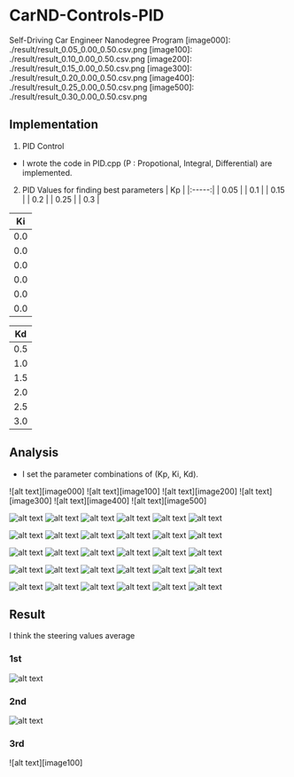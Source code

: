 # CarND-Controls-PID
Self-Driving Car Engineer Nanodegree Program
[image000]: ./result/result_0.05_0.00_0.50.csv.png
[image100]: ./result/result_0.10_0.00_0.50.csv.png
[image200]: ./result/result_0.15_0.00_0.50.csv.png
[image300]: ./result/result_0.20_0.00_0.50.csv.png
[image400]: ./result/result_0.25_0.00_0.50.csv.png
[image500]: ./result/result_0.30_0.00_0.50.csv.png

[image001]: ./result/result_0.05_0.00_1.00.csv.png
[image101]: ./result/result_0.10_0.00_1.00.csv.png
[image201]: ./result/result_0.15_0.00_1.00.csv.png
[image301]: ./result/result_0.20_0.00_1.00.csv.png
[image401]: ./result/result_0.25_0.00_1.00.csv.png
[image501]: ./result/result_0.30_0.00_1.00.csv.png

[image002]: ./result/result_0.05_0.00_1.50.csv.png
[image102]: ./result/result_0.10_0.00_1.50.csv.png
[image202]: ./result/result_0.15_0.00_1.50.csv.png
[image302]: ./result/result_0.20_0.00_1.50.csv.png
[image402]: ./result/result_0.25_0.00_1.50.csv.png
[image502]: ./result/result_0.30_0.00_1.50.csv.png

[image003]: ./result/result_0.05_0.00_2.00.csv.png
[image103]: ./result/result_0.10_0.00_2.00.csv.png
[image203]: ./result/result_0.15_0.00_2.00.csv.png
[image303]: ./result/result_0.20_0.00_2.00.csv.png
[image403]: ./result/result_0.25_0.00_2.00.csv.png
[image503]: ./result/result_0.30_0.00_2.00.csv.png

[image004]: ./result/result_0.05_0.00_2.50.csv.png
[image104]: ./result/result_0.10_0.00_2.50.csv.png
[image204]: ./result/result_0.15_0.00_2.50.csv.png
[image304]: ./result/result_0.20_0.00_2.50.csv.png
[image404]: ./result/result_0.25_0.00_2.50.csv.png
[image504]: ./result/result_0.30_0.00_2.50.csv.png

[image005]: ./result/result_0.05_0.00_3.00.csv.png
[image105]: ./result/result_0.10_0.00_3.00.csv.png
[image205]: ./result/result_0.15_0.00_3.00.csv.png
[image305]: ./result/result_0.20_0.00_3.00.csv.png
[image405]: ./result/result_0.25_0.00_3.00.csv.png
[image505]: ./result/result_0.30_0.00_3.00.csv.png


## Implementation
1. PID Control
 - I wrote the code in PID.cpp
   (P : Propotional, Integral, Differential) are implemented.

2. PID Values for finding best parameters
| Kp	|
|:-----:|
| 0.05	|
| 0.1	|
| 0.15	|
| 0.2	|
| 0.25	|
| 0.3	|

| Ki	|
|:-----:|
| 0.0	|
| 0.0	|
| 0.0	|
| 0.0	|
| 0.0	|
| 0.0	|

| Kd	| 
|:-----:|
| 0.5	| 
| 1.0	| 
| 1.5	| 
| 2.0	| 
| 2.5	| 
| 3.0	| 


## Analysis
- I set the parameter combinations of (Kp, Ki, Kd).

![alt text][image000]
![alt text][image100]
![alt text][image200]
![alt text][image300]
![alt text][image400]
![alt text][image500]

![alt text][image001]
![alt text][image101]
![alt text][image201]
![alt text][image301]
![alt text][image401]
![alt text][image501]


![alt text][image002]
![alt text][image102]
![alt text][image202]
![alt text][image302]
![alt text][image402]
![alt text][image502]


![alt text][image003]
![alt text][image103]
![alt text][image203]
![alt text][image303]
![alt text][image403]
![alt text][image503]


![alt text][image004]
![alt text][image104]
![alt text][image204]
![alt text][image304]
![alt text][image404]
![alt text][image504]

![alt text][image005]
![alt text][image105]
![alt text][image205]
![alt text][image305]
![alt text][image405]
![alt text][image505]


## Result
I think the steering values average 

### 1st
![alt text][image001]

### 2nd
![alt text][image002]

### 3rd
![alt text][image100]


